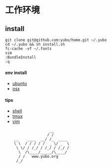 # 工作环境

## install
```shell
git clone git@github.com:yubo/home.git ~/.yubo
cd ~/.yubo && sh install.sh
fc-cache -vf ~/.fonts
vim
:BundleInstall
:q
```

#### env install
  * [ubuntu](doc/ubuntu.md)
  * [osx](doc/osx.md)

#### tips
  * [shell](doc/sh.tips.md)
  * [tmux](doc/tmux.tips.md)
  * [vim](doc/vim.tips.md)
	
```
                    __
                   / /
    __    ____  __/ /_  ____ 
    \ \  / / / / /  _ \/ _  \
     \ \/ / /_/ / /_/ / /_/ /
      \  /\____/_____/\____/
      / /   www.yubo.org
     /_/
```
